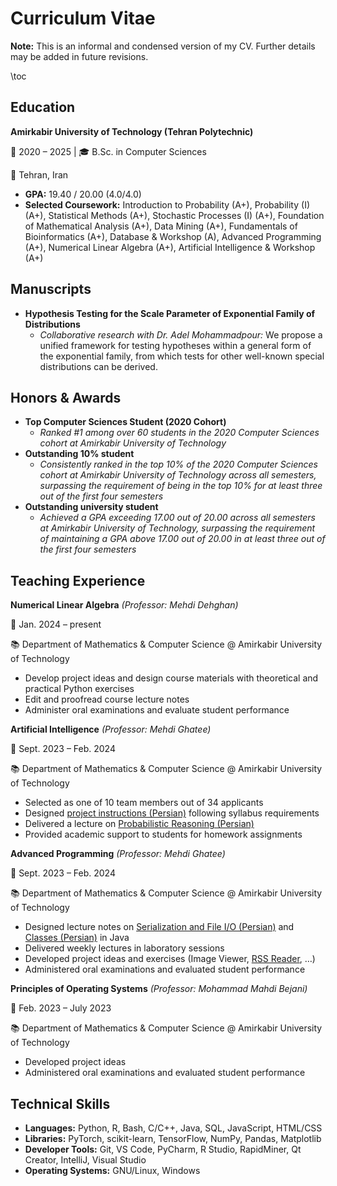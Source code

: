 # Curriculum Vitae

**Note:** This is an informal and condensed version of my CV.
Further details may be added in future revisions.

\toc

## Education

**Amirkabir University of Technology (Tehran Polytechnic)**

📅 2020 – 2025 | 🎓 B.Sc. in Computer Sciences

📍 Tehran, Iran  
- **GPA:** 19.40 / 20.00 (4.0/4.0)  
- **Selected Coursework:** Introduction to Probability (A+), Probability (I) (A+), Statistical Methods (A+), Stochastic Processes (I) (A+), Foundation of Mathematical Analysis (A+), Data Mining (A+), Fundamentals of Bioinformatics (A+), Database & Workshop (A), Advanced Programming (A+), Numerical Linear Algebra (A+), Artificial Intelligence & Workshop (A+)

## Manuscripts

- **Hypothesis Testing for the Scale Parameter of Exponential Family of Distributions**
    - *Collaborative research with Dr. Adel Mohammadpour:* We propose a unified framework for testing hypotheses within a general form of the exponential family, from which tests for other well-known special distributions can be derived.

## Honors & Awards
- **Top Computer Sciences Student (2020 Cohort)**
    - *Ranked #1 among over 60 students in the 2020 Computer Sciences cohort at Amirkabir University of Technology*
- **Outstanding 10% student**
    - *Consistently ranked in the top 10% of the 2020 Computer Sciences cohort at Amirkabir University of Technology across all semesters, surpassing the requirement of being in the top 10% for at least three out of the first four semesters*
- **Outstanding university student**
    - *Achieved a GPA exceeding 17.00 out of 20.00 across all semesters at Amirkabir University of Technology, surpassing the requirement of maintaining a GPA above 17.00 out of 20.00 in at least three out of the first four semesters*

## Teaching Experience  
**Numerical Linear Algebra** *(Professor: Mehdi Dehghan)*

📅 Jan. 2024 – present

📚 Department of Mathematics & Computer Science @ Amirkabir University of Technology  
- Develop project ideas and design course materials with theoretical and practical Python exercises  
- Edit and proofread course lecture notes 
- Administer oral examinations and evaluate student performance

**Artificial Intelligence** *(Professor: Mehdi Ghatee)*

📅 Sept. 2023 – Feb. 2024

📚 Department of Mathematics & Computer Science @ Amirkabir University of Technology  
- Selected as one of 10 team members out of 34 applicants  
- Designed [project instructions (Persian)](https://github.com/parasilius/aut-materials/tree/main/ta/ai/guides) following syllabus requirements
- Delivered a lecture on [Probabilistic Reasoning (Persian)](https://github.com/parasilius/aut-materials/blob/main/ta/ai/Probabilistic%20Reasoning.pdf)
- Provided academic support to students for homework assignments

**Advanced Programming** *(Professor: Mehdi Ghatee)*

📅 Sept. 2023 – Feb. 2024

📚 Department of Mathematics & Computer Science @ Amirkabir University of Technology  
- Designed lecture notes on [Serialization and File I/O (Persian)](https://github.com/parasilius/aut-materials/blob/main/ta/ap/lab4.pdf) and [Classes (Persian)](https://github.com/parasilius/aut-materials/blob/main/ta/ap/main.pdf) in Java  
- Delivered weekly lectures in laboratory sessions
- Developed project ideas and exercises (Image Viewer, [RSS Reader](https://github.com/parasilius/rss-reader), …)  
- Administered oral examinations and evaluated student performance

**Principles of Operating Systems** *(Professor: Mohammad Mahdi Bejani)*

📅 Feb. 2023 – July 2023

📚 Department of Mathematics & Computer Science @ Amirkabir University of Technology  
- Developed project ideas  
- Administered oral examinations and evaluated student performance

## Technical Skills

- **Languages:** Python, R, Bash, C/C++, Java, SQL, JavaScript, HTML/CSS
- **Libraries:** PyTorch, scikit-learn, TensorFlow, NumPy, Pandas, Matplotlib
- **Developer Tools:** Git, VS Code, PyCharm, R Studio, RapidMiner, Qt Creator, IntelliJ, Visual Studio
- **Operating Systems:** GNU/Linux, Windows